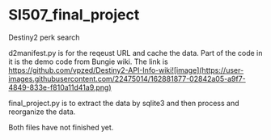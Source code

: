 # SI507_final_project
Destiny2 perk search

d2manifest.py is for the reqeust URL and cache the data. Part of the code in it is the demo code from Bungie wiki. The link is https://github.com/vpzed/Destiny2-API-Info-wiki![image](https://user-images.githubusercontent.com/22475014/162881877-02842a05-a9f7-4849-833e-f810a11d41a9.png)


final_project.py is to extract the data by sqlite3 and then process and reorganize the data. 

Both files have not finished yet.
